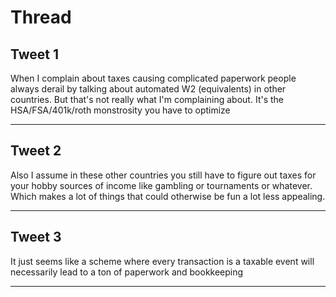 # Thread

## Tweet 1

When I complain about taxes causing complicated paperwork people always derail by talking about automated W2 (equivalents) in other countries. But that's not really what I'm complaining about. It's the HSA/FSA/401k/roth monstrosity you have to optimize

---

## Tweet 2

Also I assume in these other countries you still have to figure out taxes for your hobby sources of income like gambling or tournaments or whatever. Which makes a lot of things that could otherwise be fun a lot less appealing.

---

## Tweet 3

It just seems like a scheme where every transaction is a taxable event will necessarily lead to a ton of paperwork and bookkeeping

---

